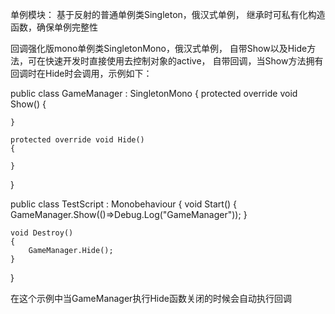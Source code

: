 单例模块：
基于反射的普通单例类Singleton，俄汉式单例，
继承时可私有化构造函数，确保单例完整性

回调强化版mono单例类SingletonMono，俄汉式单例，
自带Show以及Hide方法，可在快速开发时直接使用去控制对象的active，
自带回调，当Show方法拥有回调时在Hide时会调用，示例如下：


public class GameManager : SingletonMono<GameManager>
{
    protected override void Show()
    {

    }

    protected override void Hide()
    {

    }
}

public class TestScript : Monobehaviour
{
    void Start()
    {
        GameManager.Show(()=>Debug.Log("GameManager"));
    }

    void Destroy()
    {
        GameManager.Hide();
    }
}

在这个示例中当GameManager执行Hide函数关闭的时候会自动执行回调